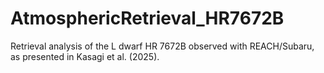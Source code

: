 # AtmosphericRetrieval_HR7672B
Retrieval analysis of the L dwarf HR 7672B observed with REACH/Subaru, as presented in Kasagi et al. (2025).
